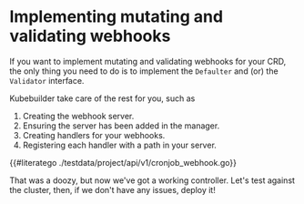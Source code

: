 # Implementing mutating and validating webhooks

If you want to implement mutating and validating webhooks for your CRD,
the only thing you need to do is to implement the `Defaulter` and (or)
the `Validator` interface.

Kubebuilder take care of the rest for you, such as

1. Creating the webhook server.
1. Ensuring the server has been added in the manager.
1. Creating handlers for your webhooks.
1. Registering each handler with a path in your server.

{{#literatego ./testdata/project/api/v1/cronjob_webhook.go}}

That was a doozy, but now we've got a working controller.  Let's test
against the cluster, then, if we don't have any issues, deploy it!
